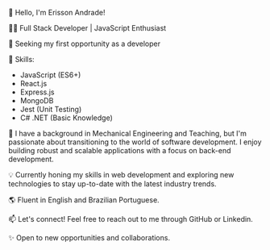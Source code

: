 👋 Hello, I'm Erisson Andrade!

👨‍💻 Full Stack Developer | JavaScript Enthusiast

💼 Seeking my first opportunity as a developer

🌟 Skills:
- JavaScript (ES6+)
- React.js
- Express.js
- MongoDB
- Jest (Unit Testing)
- C# .NET (Basic Knowledge)

🔧 I have a background in Mechanical Engineering and Teaching, but I'm passionate about transitioning to the world of software development. I enjoy building robust and scalable applications with a focus on back-end development.

💡 Currently honing my skills in web development and exploring new technologies to stay up-to-date with the latest industry trends.

🌎 Fluent in English and Brazilian Portuguese.

📫 Let's connect! Feel free to reach out to me through GitHub or Linkedin.

✨ Open to new opportunities and collaborations.
